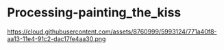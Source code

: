 # Processing-painting_the_kiss
https://cloud.githubusercontent.com/assets/8760999/5993124/771a40f8-aa13-11e4-91c2-dac17fe4aa30.png
